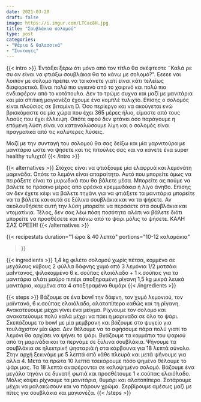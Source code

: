 ```yaml
---
date: 2021-03-20
draft: false
image: https://i.imgur.com/LTCac8H.jpg
title: "Σουβλάκια σολομού"
type: post
categories:
- "Ψάρια & θαλασσινά"
- "Συνταγές"
---
```


{{< intro >}}
Έντάξει ξέρω ότι μόνο από τον τίτλο θα σκέφτεστε ¨Καλά ρε συ αν είναι να φτιάξω σουβλάκια θα τα κάνω με σολομό?". Εεεεε ναι λοιπόν με σολομό πρέπει να τα κάνετε γιατί είναι κάτι τελείως διαφορετικό. Είναι πολύ πιο υγιεινό από το χοιρινό και πολύ πιο ενδιαφέρον από το κοτόπουλο. Δεν το τρώμε συχνα και μαζί με μανιτάρια και μία σπιτική μαγιονέζα έχουμε ένα κομπλέ τυλιχτό. Επίσης ο σολομός είναι πλούσιος σε βιταμίνη D. Όσο περίεργο και να ακούγεται ενώ βρισκόμαστε σε μία χώρα που έχει 365 μέρες ήλιο, είμαστε από τους λαούς που έχει έλλειψη. Οπότε αφού δεν φτάνει όσο παράγουμε η επόμενη λύση είναι να καταναλώσουμε λίγη και ο σολομός είναι πραγματικά από τις καλύτερες λύσεις.

Μαζί με την συνταγή του σολομού θα σας δείξω και μία γαρνιτούρα με μανιτάρια ωστε να ψήσετε και τις πιτούλες σας και να κάνετε ένα super healthy τυλιχτό!
{{< /intro >}}

{{< alternatives >}}
Στόχος είναι να φτιάξουμε μία ελαφρυά και λεμονάτη μαρινάδα. Οπότε το λεμόνι είναι απαραίτητο. Αυτό που μπορείτε όμως να πειράξετε είναι τα μυρωδικά που θα βάλετε μέσα. Μπορείτε ας πούμε να βάλετε το πράσινο μέρος από φρέσκα κρεμμυδάκια ή λίγο άνηθο. Επίσης αν δεν έχετε κέφι να βάλετε τηγάνι για να φτιάξετε τα μανιτάρια μπορείτε να τα βάλετε και αυτά σε ξύλινα σουβλάκια και να τα ψήσετε. Αν ακολουθήσετε αυτή την λύση μπορείτε να περάσετε στα σουβλάκια και ντοματίνια. Τέλος, δεν σας λέω πόση ποσότητα αλάτι να βάλετε διότι μπορείτε να προσθέσετε και πάνω από το ψάρι μόλις το ψήσετε. ΚΑΛΗ ΣΑΣ ΟΡΕΞΗ!
{{< /alternatives >}}

{{< recipestats 
    duration="1 ώρα & 40 λεπτά"
    portions="10-12 καλαμάκια"
>}}

{{< ingredients >}} 
1,4 kg φιλέτο σολομού χωρίς πέτσα, κομμένο σε μεγάλους κύβους
2 φύλλα δάφνης
χυμό από 3 λεμόνια
1/2 ματσάκι μαΪντανος, ψιλοκομμένο
6 κ. σούπας ελαιόλαδο + 1 κ.σούπας για τα μανιτάρια
αλάτι
μαύρο πιπέρι
αποξηραμένη ρίγανη
1,5 kg μικρά λευκά μανιτάρια, κομμένα στα 4
αποξηραμένο θυμάρι
{{< /ingredients >}}

{{< steps >}}
Βάζουμε σε ένα bowl την δάφνη, τον χυμό λεμονιού, τον μαϊντανό, 6 κ.σούπας ελαιόλαδο, αλατοπίπερο καθώς και τη ρίγανη. Ανακατεύουμε μέχρι γίνει ένα μείγμα.
Ρίχνουμε τον σολομό και ανακατεύουμε πολύ καλά μέχρι να πάει η μαριναδα σε όλο το ψάρι. Σκεπάζουμε το bowl με μία μεμβρανη και βάζουμε στο ψυγείο για τουλάχιστον μία ώρα. Δεν θέλουμε να το αφήσουμε πάρα πολύ γιατί το λεμόνι θα αρχίσει να ψήνει το ψάρι.
Βγάζουμε τα κομμάτια του ψαριού από τη μαρινάδα και τα περνάμε σε ξύλινα σουβλάκια.
Ψήνουμε τα σουβλάκια σε ηλεκτρική ψησταριά ή στα κάρβουνα για 18 λεπτά σύνολο. Στην αρχή ξεκινάμε με 5 λεπτά από κάθε πλευρά και μετά ψήνουμε για άλλα 4. Μετά τα πρώτα 10 λεπτά τσεκάρουμε πόσο ψημένο θέλουμε το ψάρι μας. Τα 18 λεπτά αναφέρονται σε καλοψημένο σολομό.
Βάζουμε ένα μεγάλο τηγάνι σε δυνατή φωτιά και προσθέτουμε 1 κ.σούπας ελαιόλαδο. Μόλις κάψει ρίχνουμε τα μανιτάρια, θυμάρι και αλατοπίπερο.
Σοτάρουμε μέχρι να μαλακώσουν και να πάρουν χρώμα.
Σερβίρουμε αμέσως μαζί με πίτες για σουβλάκια και μαγιονέζα.
{{< /steps >}}